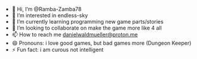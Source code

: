 - 👋 Hi, I’m @Ramba-Zamba78
- 👀 I’m interested in endless-sky
- 🌱 I’m currently learning programming new game parts/stories
- 💞️ I’m looking to collaborate on make the game more like 4 all
- 📫 How to reach me danielwaldmueller@proton.me
- 😄 Pronouns: i love good games, but bad games more (Dungeon Keeper)
- ⚡ Fun fact: i am curous not intelligent

<!---
Ramba-Zamba78/Ramba-Zamba78 is a ✨ special ✨ repository because its `README.md` (this file) appears on your GitHub profile.
You can click the Preview link to take a look at your changes.
--->
